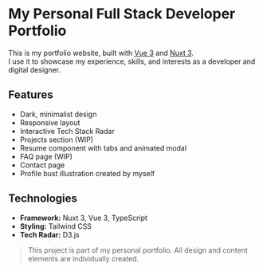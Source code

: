 # My Personal Full Stack Developer Portfolio

This is my portfolio website, built with [Vue 3](https://vuejs.org/) and [Nuxt 3](https://nuxt.com/).  
I use it to showcase my experience, skills, and interests as a developer and digital designer.

## Features

- Dark, minimalist design
- Responsive layout
- Interactive Tech Stack Radar
- Projects section (WIP)
- Resume component with tabs and animated modal
- FAQ page (WIP)
- Contact page
- Profile bust illustration created by myself

## Technologies

- **Framework:** Nuxt 3, Vue 3, TypeScript
- **Styling:** Tailwind CSS
- **Tech Radar:** D3.js

> This project is part of my personal portfolio. All design and content elements are individually created.
